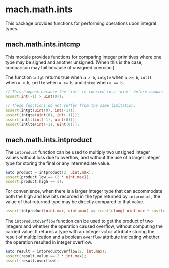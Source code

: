 # mach.math.ints


This package provides functions for performing operations upon integral types.


## mach.math.ints.intcmp


This module provides functions for comparing integer primitives where one
type may be signed and another unsigned.
(When this is the case, comparison may fail because of unsigned coercion.)

The function `intgt` returns true when `a > b`, `intgte` when `a >= b`,
`intlt` when `a < b`, `intlte` when `a <= b`, and `inteq` when `a == b`.

``` D
// This happens because the `int` is coerced to a `uint` before comparing.
assert(int(-1) > uint(0));
```

``` D
// These functions do not suffer from the same limitation.
assert(intgt(uint(0), int(-1)));
assert(intgte(uint(0), int(-1)));
assert(intlt(int(-1), uint(0)));
assert(intlte(int(-1), uint(0)));
```


## mach.math.ints.intproduct


The `intproduct` function can be used to multiply two unsigned integer values
without loss due to overflow, and without the use of a larger integer type
for storing the final or any intermediate value.

``` D
auto product = intproduct(2, uint.max);
assert(product.low == (2 * uint.max));
assert(product.high == 1);
```


For convenience, when there is a larger integer type that can accommodate both
the high and low bits recorded in the type returned by `intproduct`,
the value of that returned type may be directly compared to that value.

``` D
assert(intproduct(uint.max, uint.max) == (cast(ulong) uint.max * cast(ulong) uint.max));
```


The `intproductoverflow` function can be used to get the product of two integers
and whether the operation caused overflow, without computing the carried value.
It returns a type with an integer `value` attribute storing the result of
multiplication and a boolean `overflow` attribute indicating whether the
operation resulted in integer overflow.

``` D
auto result = intproductoverflow(2, int.max);
assert(result.value == 2 * int.max);
assert(result.overflow);
```


